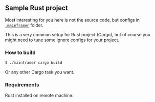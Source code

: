 ## Sample Rust project

Most interesting for you here is not the source code, but configs in [`.mainframer`](.mainframer) folder.

This is a very common setup for Rust project (Cargo), but of course you might need to tune some ignore configs for your project.

### How to build

```bash
$ ./mainframer cargo build
```

Or any other Cargo task you want.

### Requirements

Rust installed on remote machine.
